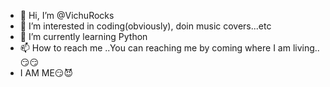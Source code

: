 - 👋 Hi, I’m @VichuRocks
- 👀 I’m interested in coding(obviously), doin music covers...etc
- 🌱 I’m currently learning Python
- 📫 How to reach me ..You can reaching me by coming where I am living..😏😏
- I AM ME😏😈

<!---
VichuRocks/VichuRocks is a ✨ special ✨ repository because its `README.md` (this file) appears on your GitHub profile.
You can click the Preview link to take a look at your changes.
--->
